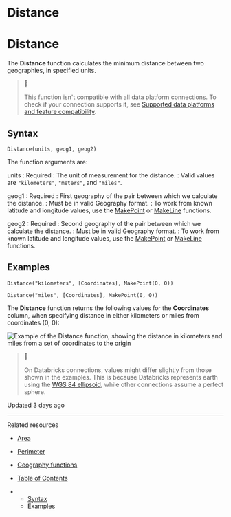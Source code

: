 # Distance

# Distance

The **Distance** function calculates the minimum distance between two geographies, in specified units.

> 📘
>
> This function isn't compatible with all data platform connections. To check if your connection supports it, see [Supported data platforms and feature compatibility](/docs/region-warehouse-and-feature-support#supported-data-platforms-and-feature-compatibility).

## Syntax

```
Distance(units, geog1, geog2)
```

The function arguments are:

units
:   Required
:   The unit of measurement for the distance.
:   Valid values are `"kilometers"`, `"meters"`, and `"miles"`.

geog1
:   Required
:   First geography of the pair between which we calculate the distance.
:   Must be in valid Geography format.
:   To work from known latitude and longitude values, use the [MakePoint](/docs/makepoint) or [MakeLine](/docs/makeline) functions.

geog2
:   Required
:   Second geography of the pair between which we calculate the distance.
:   Must be in valid Geography format.
:   To work from known latitude and longitude values, use the [MakePoint](/docs/makepoint) or [MakeLine](/docs/makeline) functions.

## Examples

```
Distance("kilometers", [Coordinates], MakePoint(0, 0))
```

```
Distance("miles", [Coordinates], MakePoint(0, 0))
```

The **Distance** function returns the following values for the **Coordinates** column, when specifying distance in either kilometers or miles from coordinates (0, 0):

![Example of the Distance function, showing the distance in kilometers and miles from a set of coordinates to the origin](https://files.readme.io/19770ed-function-distance-example.png)
> 🚩
>
> On Databricks connections, values might differ slightly from those shown in the examples. This is because Databricks represents earth using the [WGS 84 ellipsoid](https://en.wikipedia.org/wiki/World_Geodetic_System), while other connections assume a perfect sphere.

Updated 3 days ago

---

Related resources

* [Area](/docs/area)
* [Perimeter](/docs/perimeter)
* [Geography functions](/docs/geography-functions)

* [Table of Contents](#)
* + [Syntax](#syntax)
  + [Examples](#examples)
